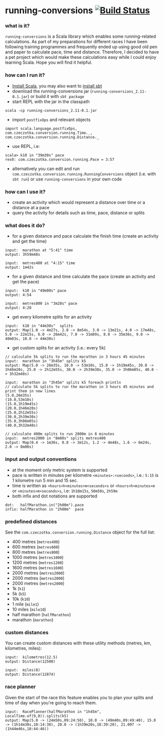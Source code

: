 # running-conversions [![Build Status](https://travis-ci.org/czeczotka/running-conversions.svg?branch=master)](https://travis-ci.org/czeczotka/running-conversions)

### what is it?

`running-conversions` is a Scala library which enables some running-related calculations. As part of my preparations for different races I have been following training programmes and frequently ended up using good old pen and paper to calculate pace, time and distance. Therefore, I decided to have a pet project which would make these calculations easy while I could enjoy learning Scala. Hope you will find it helpful.

### how can I run it?
 * [Install Scala](http://www.scala-lang.org/download/install.html), you may also want to [install sbt](http://www.scala-sbt.org/0.13/docs/Setup.html)
 * download the running-conversions jar (`running-conversions_2.11-0.1.jar`) or build it with `sbt package`
 * start REPL with the jar in the classpath 
```
scala -cp running-conversions_2.11-0.1.jar
```
 * import `postfixOps` and relevant objects
```
import scala.language.postfixOps, com.czeczotka.conversion.running.Time._, com.czeczotka.conversion.running.Distance._
```
 * use REPL, i.e:
```
scala> k10 in "39m30s" pace
res0: com.czeczotka.conversion.running.Pace = 3:57
```
 * alternatively you can edit and run `com.czeczotka.conversion.running.RunningConversions` object (i.e. with  `sbt run`) or use `running-conversions` in your own code

### how can I use it?

 * create an activity which would represent a distance over time or a distance at a pace 
 * query the activity for details such as time, pace, distance or splits

### what does it do?
 * for a given distance and pace calculate the finish time (create an activity and get the time)
```
input:  marathon at "5:41" time 
output: 3h59m48s
```
```
input:  metres400 at "4:15" time 
output: 1m42s
```
 * for a given distance and time calculate the pace (create an activity and get the pace)
```
input:  k10 in "49m00s" pace 
output: 4:54
```
```
input:  metres800 in "3m28s" pace 
output: 4:20
```
 * get every kilometre splits for an activity
```
input:  k10 in "44m30s"  splits
output: Map(1.0 -> 4m27s, 2.0 -> 8m54s, 3.0 -> 13m21s, 4.0 -> 17m48s, 5.0 -> 22m15s, 6.0 -> 26m42s, 7.0 -> 31m09s, 8.0 -> 35m36s, 9.0 -> 40m03s, 10.0 -> 44m30s)
```
 * get custom splits for an activity (i.e.: every 5k)
```
// calculate 5k splits to run the marathon in 3 hours 45 minutes
input:  marathon in "3h45m" splits k5
output: Map(5.0 -> 26m35s, 10.0 -> 53m10s, 15.0 -> 1h19m45s, 20.0 -> 1h46m20s, 25.0 -> 2h12m55s, 30.0 -> 2h39m30s, 35.0 -> 3h06m05s, 40.0 -> 3h32m40s)
```
```
input:  marathon in "3h45m" splits k5 foreach println
// calculate 5k splits to run the marathon in 3 hours 45 minutes and print them in new lines
(5.0,26m35s)
(10.0,53m10s)
(15.0,1h19m45s)
(20.0,1h46m20s)
(25.0,2h12m55s)
(30.0,2h39m30s)
(35.0,3h06m05s)
(40.0,3h32m40s)
``` 
```
// calculate 400m splits to run 2000m in 8 minutes
input:  metres2000 in "8m00s" splits metres400
output: Map(0.4 -> 1m36s, 0.8 -> 3m12s, 1.2 -> 4m48s, 1.6 -> 6m24s, 2.0 -> 8m00s)
```

### input and output conventions
 * at the moment only metric system is supported 
 * pace is written in minutes per kilometre `<minutes>:<seconds>`, i.e.: `5:15` is 1 kilometre run 5 min and 15 sec.
 * time is written as `<hours>h<minutes>m<seconds>s` or `<hours>h<minutes>m` or `<minutes>m<seconds>s`, i.e: `1h10m15s`, `50m50s`, `2h59m`
 * both infix and dot notations are supported
```
dot:   halfMarathon.in("2h00m").pace
infix: halfMarathon in "2h00m"  pace
```

### predefined distances
See the `com.czeczotka.conversion.running.Distance` object for the full list:
 * 400 metres (`metres400`)
 * 600 metres (`metres600`)
 * 800 metres (`metres800`)
 * 1000 metres (`metres1000`)
 * 1200 metres (`metres1200`)
 * 1600 metres (`metres1600`)
 * 2000 metres (`metres2000`)
 * 2000 metres (`metres2000`)
 * 2000 metres (`metres2000`)
 * 1k (`k1`)
 * 5k (`k5`)
 * 10k (`k10`)
 * 1 mile (`mile1`)
 * 10 miles (`mile10`)
 * half marathon (`halfMarathon`)
 * marathon (`marathon`)

### custom distances
You can create custom distances with these utility methods (metres, km, kilometres, miles):
```
input:  kilometres(12.5)
output: Distance(12500)
```
```
input:  miles(8)
output: Distance(12874)
```

### race planner
Given the start of the race this feature enables you to plan your splits and time of day when you're going to reach them.
```
input:  RacePlanner(halfMarathon in "1h45m", LocalTime.of(9,0)).splits(k5)
output: Map(5.0 -> (24m50s,09:24:50), 10.0 -> (49m40s,09:49:40), 15.0 -> (1h14m30s,10:14:30), 20.0 -> (1h39m20s,10:39:20), 21.097 -> (1h44m46s,10:44:46))
``` 